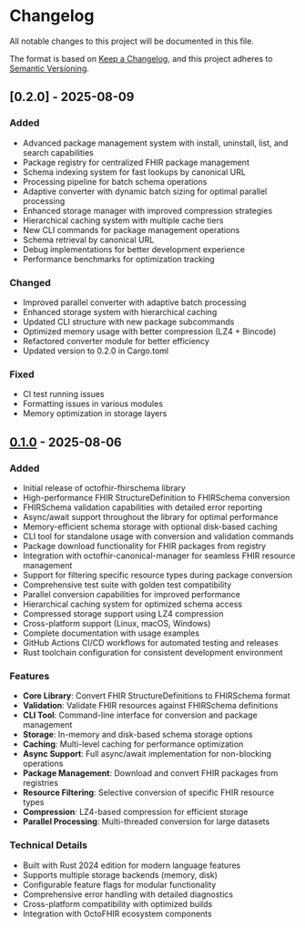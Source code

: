 # Changelog

All notable changes to this project will be documented in this file.

The format is based on [Keep a Changelog](https://keepachangelog.com/en/1.0.0/),
and this project adheres to [Semantic Versioning](https://semver.org/spec/v2.0.0.html).

## [0.2.0] - 2025-08-09

### Added
- Advanced package management system with install, uninstall, list, and search capabilities
- Package registry for centralized FHIR package management
- Schema indexing system for fast lookups by canonical URL
- Processing pipeline for batch schema operations
- Adaptive converter with dynamic batch sizing for optimal parallel processing
- Enhanced storage manager with improved compression strategies
- Hierarchical caching system with multiple cache tiers
- New CLI commands for package management operations
- Schema retrieval by canonical URL
- Debug implementations for better development experience
- Performance benchmarks for optimization tracking

### Changed
- Improved parallel converter with adaptive batch processing
- Enhanced storage system with hierarchical caching
- Updated CLI structure with new package subcommands
- Optimized memory usage with better compression (LZ4 + Bincode)
- Refactored converter module for better efficiency
- Updated version to 0.2.0 in Cargo.toml

### Fixed
- CI test running issues
- Formatting issues in various modules
- Memory optimization in storage layers

## [0.1.0] - 2025-08-06

### Added
- Initial release of octofhir-fhirschema library
- High-performance FHIR StructureDefinition to FHIRSchema conversion
- FHIRSchema validation capabilities with detailed error reporting
- Async/await support throughout the library for optimal performance
- Memory-efficient schema storage with optional disk-based caching
- CLI tool for standalone usage with conversion and validation commands
- Package download functionality for FHIR packages from registry
- Integration with octofhir-canonical-manager for seamless FHIR resource management
- Support for filtering specific resource types during package conversion
- Comprehensive test suite with golden test compatibility
- Parallel conversion capabilities for improved performance
- Hierarchical caching system for optimized schema access
- Compressed storage support using LZ4 compression
- Cross-platform support (Linux, macOS, Windows)
- Complete documentation with usage examples
- GitHub Actions CI/CD workflows for automated testing and releases
- Rust toolchain configuration for consistent development environment

### Features
- **Core Library**: Convert FHIR StructureDefinitions to FHIRSchema format
- **Validation**: Validate FHIR resources against FHIRSchema definitions
- **CLI Tool**: Command-line interface for conversion and package management
- **Storage**: In-memory and disk-based schema storage options
- **Caching**: Multi-level caching for performance optimization
- **Async Support**: Full async/await implementation for non-blocking operations
- **Package Management**: Download and convert FHIR packages from registries
- **Resource Filtering**: Selective conversion of specific FHIR resource types
- **Compression**: LZ4-based compression for efficient storage
- **Parallel Processing**: Multi-threaded conversion for large datasets

### Technical Details
- Built with Rust 2024 edition for modern language features
- Supports multiple storage backends (memory, disk)
- Configurable feature flags for modular functionality
- Comprehensive error handling with detailed diagnostics
- Cross-platform compatibility with optimized builds
- Integration with OctoFHIR ecosystem components

[0.1.0]: https://github.com/octofhir/fhirschema-rs/releases/tag/v0.1.0
